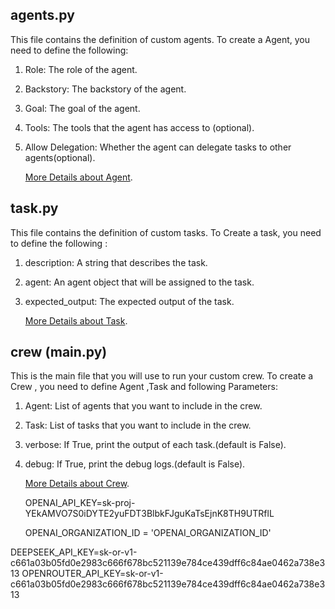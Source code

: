 ## agents.py
This file contains the definition of custom agents.
To create a Agent, you need to define the following:
1. Role: The role of the agent.
2. Backstory: The backstory of the agent.
3. Goal: The goal of the agent.
4. Tools: The tools that the agent has access to (optional).
5. Allow Delegation: Whether the agent can delegate tasks to other agents(optional).

    [More Details about Agent](https://docs.crewai.com/concepts/agents).

## task.py
This file contains the definition of custom tasks.
To Create a task, you need to define the following :
1. description: A string that describes the task.
2. agent: An agent object that will be assigned to the task.
3. expected_output: The expected output of the task.

    [More Details about Task](https://docs.crewai.com/concepts/tasks).

## crew (main.py)
This is the main file that you will use to run your custom crew.
To create a Crew , you need to define Agent ,Task and following Parameters:
1. Agent: List of agents that you want to include in the crew.
2. Task: List of tasks that you want to include in the crew.
3. verbose: If True, print the output of each task.(default is False).
4. debug: If True, print the debug logs.(default is False).

    [More Details about Crew](https://docs.crewai.com/concepts/crew).



   OPENAI_API_KEY=sk-proj-YEkAMVO7S0iDYTE2yuFDT3BlbkFJguKaTsEjnK8TH9UTRflL


   OPENAI_ORGANIZATION_ID = 'OPENAI_ORGANIZATION_ID'

DEEPSEEK_API_KEY=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
OPENROUTER_API_KEY=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
